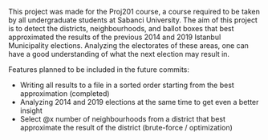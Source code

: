 This project was made for the Proj201 course, a course required to be taken by all undergraduate students at Sabanci University. The aim of this project is to detect the districts, neighbourhoods, and ballot boxes that best approximated the results of the previous 2014 and 2019 Istanbul Municipality elections. Analyzing the electorates of these areas, one can have a good understanding of what the next election may result in.


Features planned to be included in the future commits:
- Writing all results to a file in a sorted order starting from the best approximation (completed)
- Analyzing 2014 and 2019 elections at the same time to get even a better insight
- Select @x number of neighbourhoods from a district that best approximate the result of the district (brute-force / optimization)